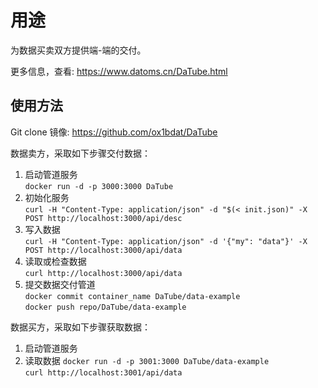 # 用途
为数据买卖双方提供端-端的交付。

更多信息，查看: https://www.datoms.cn/DaTube.html

## 使用方法

Git clone 镜像: https://github.com/ox1bdat/DaTube

数据卖方，采取如下步骤交付数据：
1. 启动管道服务  
   `docker run -d -p 3000:3000 DaTube`
2. 初始化服务  
   `curl -H "Content-Type: application/json" -d "$(< init.json)" -X POST http://localhost:3000/api/desc`
3. 写入数据  
   `curl -H "Content-Type: application/json" -d '{"my": "data"}' -X POST http://localhost:3000/api/data`
4. 读取或检查数据  
   `curl http://localhost:3000/api/data`
5. 提交数据交付管道  
   `docker commit container_name DaTube/data-example`  
   `docker push repo/DaTube/data-example`
   
数据买方，采取如下步骤获取数据：
1. 启动管道服务
2. 读取数据
`docker run -d -p 3001:3000 DaTube/data-example`  
   `curl http://localhost:3001/api/data`
